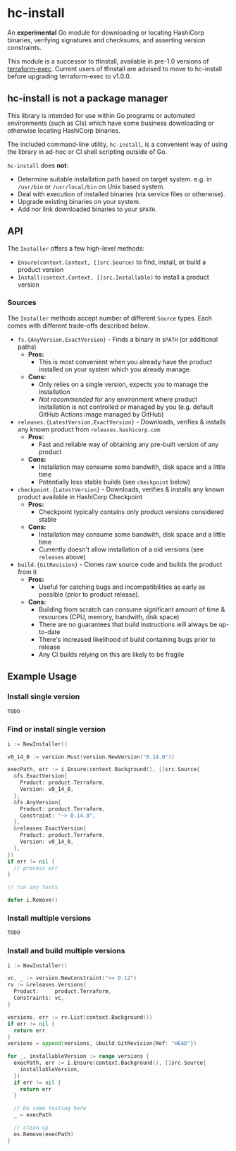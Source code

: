 # hc-install

An **experimental** Go module for downloading or locating HashiCorp binaries, verifying signatures and checksums, and asserting version constraints.

This module is a successor to tfinstall, available in pre-1.0 versions of [terraform-exec](https://github.com/hashicorp/terraform-exec). Current users of tfinstall are advised to move to hc-install before upgrading terraform-exec to v1.0.0.

## hc-install is not a package manager

This library is intended for use within Go programs or automated environments (such as CIs)
which have some business downloading or otherwise locating HashiCorp binaries.

The included command-line utility, `hc-install`, is a convenient way of using
the library in ad-hoc or CI shell scripting outside of Go.

`hc-install` does **not**:

 - Determine suitable installation path based on target system. e.g. in `/usr/bin` or `/usr/local/bin` on Unix based system.
 - Deal with execution of installed binaries (via service files or otherwise).
 - Upgrade existing binaries on your system.
 - Add nor link downloaded binaries to your `$PATH`.

## API

The `Installer` offers a few high-level methods:

 - `Ensure(context.Context, []src.Source)` to find, install, or build a product version
 - `Install(context.Context, []src.Installable)` to install a product version

### Sources

The `Installer` methods accept number of different `Source` types.
Each comes with different trade-offs described below.

 - `fs.{AnyVersion,ExactVersion}` - Finds a binary in `$PATH` (or additional paths)
   - **Pros:**
     - This is most convenient when you already have the product installed on your system
      which you already manage.
   - **Cons:**
     - Only relies on a single version, expects _you_ to manage the installation
     - _Not recommended_ for any environment where product installation is not controlled or managed by you (e.g. default GitHub Actions image managed by GitHub)
 - `releases.{LatestVersion,ExactVersion}` - Downloads, verifies & installs any known product from `releases.hashicorp.com`
   - **Pros:**
     - Fast and reliable way of obtaining any pre-built version of any product
   - **Cons:**
     - Installation may consume some bandwith, disk space and a little time
     - Potentially less stable builds (see `checkpoint` below)
 - `checkpoint.{LatestVersion}` - Downloads, verifies & installs any known product available in HashiCorp Checkpoint
   - **Pros:**
     - Checkpoint typically contains only product versions considered stable
   - **Cons:**
     - Installation may consume some bandwith, disk space and a little time
     - Currently doesn't allow installation of a old versions (see `releases` above)
 - `build.{GitRevision}` - Clones raw source code and builds the product from it
   - **Pros:**
     - Useful for catching bugs and incompatibilities as early as possible (prior to product release).
   - **Cons:**
     - Building from scratch can consume significant amount of time & resources (CPU, memory, bandwith, disk space)
     - There are no guarantees that build instructions will always be up-to-date
     - There's increased likelihood of build containing bugs prior to release
     - Any CI builds relying on this are likely to be fragile

## Example Usage

### Install single version

```go
TODO
```

### Find or install single version

```go
i := NewInstaller()

v0_14_0 := version.Must(version.NewVersion("0.14.0"))

execPath, err := i.Ensure(context.Background(), []src.Source{
  &fs.ExactVersion{
    Product: product.Terraform,
    Version: v0_14_0,
  },
  &fs.AnyVersion{
    Product: product.Terraform,
    Constraint: "~> 0.14.0",
  },
  &releases.ExactVersion{
    Product: product.Terraform,
    Version: v0_14_0,
  },
})
if err != nil {
  // process err
}

// run any tests

defer i.Remove()
```

### Install multiple versions

```go
TODO
```

### Install and build multiple versions

```go
i := NewInstaller()

vc, _ := version.NewConstraint(">= 0.12")
rv := &releases.Versions{
  Product:     product.Terraform,
  Constraints: vc,
}

versions, err := rv.List(context.Background())
if err != nil {
  return err
}
versions = append(versions, &build.GitRevision{Ref: "HEAD"})

for _, installableVersion := range versions {
  execPath, err := i.Ensure(context.Background(), []src.Source{
    installableVersion,
  })
  if err != nil {
    return err
  }

  // Do some testing here
  _ = execPath

  // clean up
  os.Remove(execPath)
}
```
